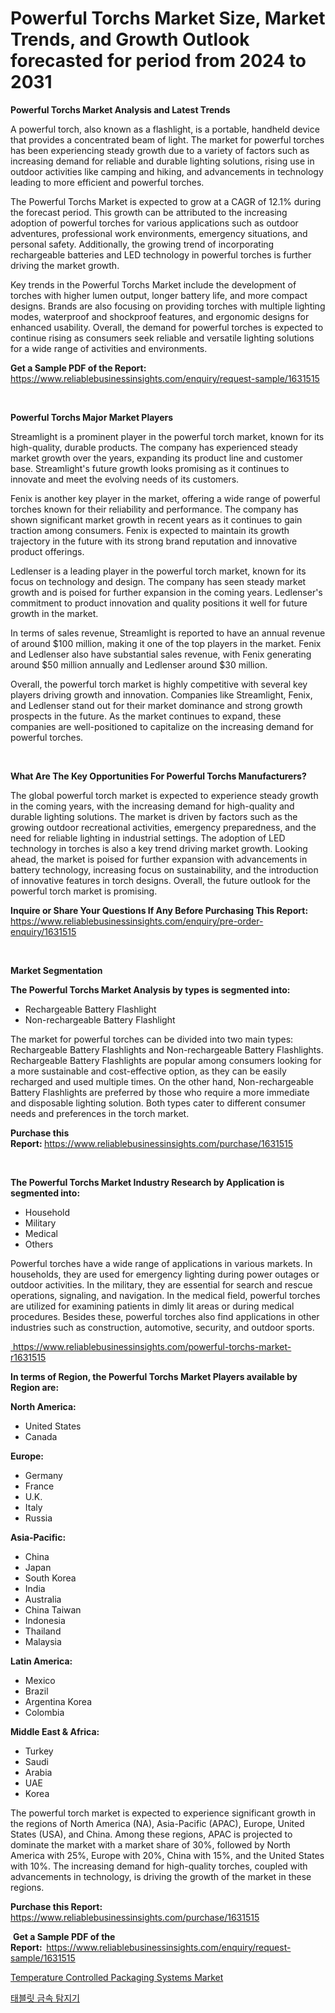 <p><h1>Powerful Torchs Market Size, Market Trends, and Growth Outlook forecasted for period from 2024 to 2031</h1></p><p><strong>Powerful Torchs Market Analysis and Latest Trends</strong></p>
<p><p>A powerful torch, also known as a flashlight, is a portable, handheld device that provides a concentrated beam of light. The market for powerful torches has been experiencing steady growth due to a variety of factors such as increasing demand for reliable and durable lighting solutions, rising use in outdoor activities like camping and hiking, and advancements in technology leading to more efficient and powerful torches.</p><p>The Powerful Torchs Market is expected to grow at a CAGR of 12.1% during the forecast period. This growth can be attributed to the increasing adoption of powerful torches for various applications such as outdoor adventures, professional work environments, emergency situations, and personal safety. Additionally, the growing trend of incorporating rechargeable batteries and LED technology in powerful torches is further driving the market growth.</p><p>Key trends in the Powerful Torchs Market include the development of torches with higher lumen output, longer battery life, and more compact designs. Brands are also focusing on providing torches with multiple lighting modes, waterproof and shockproof features, and ergonomic designs for enhanced usability. Overall, the demand for powerful torches is expected to continue rising as consumers seek reliable and versatile lighting solutions for a wide range of activities and environments.</p></p>
<p><strong>Get a Sample PDF of the Report:&nbsp;</strong> <a href="https://www.reliablebusinessinsights.com/enquiry/request-sample/1631515">https://www.reliablebusinessinsights.com/enquiry/request-sample/1631515</a></p>
<p>&nbsp;</p>
<p><strong>Powerful Torchs Major Market Players</strong></p>
<p><p>Streamlight is a prominent player in the powerful torch market, known for its high-quality, durable products. The company has experienced steady market growth over the years, expanding its product line and customer base. Streamlight's future growth looks promising as it continues to innovate and meet the evolving needs of its customers.</p><p>Fenix is another key player in the market, offering a wide range of powerful torches known for their reliability and performance. The company has shown significant market growth in recent years as it continues to gain traction among consumers. Fenix is expected to maintain its growth trajectory in the future with its strong brand reputation and innovative product offerings.</p><p>Ledlenser is a leading player in the powerful torch market, known for its focus on technology and design. The company has seen steady market growth and is poised for further expansion in the coming years. Ledlenser's commitment to product innovation and quality positions it well for future growth in the market.</p><p>In terms of sales revenue, Streamlight is reported to have an annual revenue of around $100 million, making it one of the top players in the market. Fenix and Ledlenser also have substantial sales revenue, with Fenix generating around $50 million annually and Ledlenser around $30 million.</p><p>Overall, the powerful torch market is highly competitive with several key players driving growth and innovation. Companies like Streamlight, Fenix, and Ledlenser stand out for their market dominance and strong growth prospects in the future. As the market continues to expand, these companies are well-positioned to capitalize on the increasing demand for powerful torches.</p></p>
<p>&nbsp;</p>
<p><strong>What Are The Key Opportunities For Powerful Torchs Manufacturers?</strong></p>
<p><p>The global powerful torch market is expected to experience steady growth in the coming years, with the increasing demand for high-quality and durable lighting solutions. The market is driven by factors such as the growing outdoor recreational activities, emergency preparedness, and the need for reliable lighting in industrial settings. The adoption of LED technology in torches is also a key trend driving market growth. Looking ahead, the market is poised for further expansion with advancements in battery technology, increasing focus on sustainability, and the introduction of innovative features in torch designs. Overall, the future outlook for the powerful torch market is promising.</p></p>
<p><strong>Inquire or Share Your Questions If Any Before Purchasing This Report:</strong> <a href="https://www.reliablebusinessinsights.com/enquiry/pre-order-enquiry/1631515">https://www.reliablebusinessinsights.com/enquiry/pre-order-enquiry/1631515</a></p>
<p>&nbsp;</p>
<p><strong>Market Segmentation</strong></p>
<p><strong>The Powerful Torchs Market Analysis by types is segmented into:</strong></p>
<p><ul><li>Rechargeable Battery Flashlight</li><li>Non-rechargeable Battery Flashlight</li></ul></p>
<p><p>The market for powerful torches can be divided into two main types: Rechargeable Battery Flashlights and Non-rechargeable Battery Flashlights. Rechargeable Battery Flashlights are popular among consumers looking for a more sustainable and cost-effective option, as they can be easily recharged and used multiple times. On the other hand, Non-rechargeable Battery Flashlights are preferred by those who require a more immediate and disposable lighting solution. Both types cater to different consumer needs and preferences in the torch market.</p></p>
<p><strong>Purchase this Report:&nbsp;</strong><a href="https://www.reliablebusinessinsights.com/purchase/1631515">https://www.reliablebusinessinsights.com/purchase/1631515</a></p>
<p>&nbsp;</p>
<p><strong>The Powerful Torchs Market Industry Research by Application is segmented into:</strong></p>
<p><ul><li>Household</li><li>Military</li><li>Medical</li><li>Others</li></ul></p>
<p><p>Powerful torches have a wide range of applications in various markets. In households, they are used for emergency lighting during power outages or outdoor activities. In the military, they are essential for search and rescue operations, signaling, and navigation. In the medical field, powerful torches are utilized for examining patients in dimly lit areas or during medical procedures. Besides these, powerful torches also find applications in other industries such as construction, automotive, security, and outdoor sports.</p></p>
<p><a href="https://www.reliablebusinessinsights.com/powerful-torchs-market-r1631515">&nbsp;https://www.reliablebusinessinsights.com/powerful-torchs-market-r1631515</a></p>
<p><strong>In terms of Region, the Powerful Torchs Market Players available by Region are:</strong></p>
<p>
    <p> <strong> North America: </strong>
        <ul>
            <li>United States</li>
            <li>Canada</li>
        </ul>
        </p> 
    <p> <strong> Europe: </strong>
        <ul>
            <li>Germany</li>
            <li>France</li>
            <li>U.K.</li>
            <li>Italy</li>
            <li>Russia</li>
        </ul>
        </p> 
    <p> <strong> Asia-Pacific: </strong>
        <ul>
            <li>China</li>
            <li>Japan</li>
            <li>South Korea</li>
            <li>India</li>
            <li>Australia</li>
            <li>China Taiwan</li>
            <li>Indonesia</li>
            <li>Thailand</li>
            <li>Malaysia</li>
        </ul>
        </p> 
    <p> <strong> Latin America: </strong>
        <ul>
            <li>Mexico</li>
            <li>Brazil</li>
            <li>Argentina Korea</li>
            <li>Colombia</li>
        </ul>
        </p> 
    <p> <strong> Middle East & Africa: </strong>
        <ul>
            <li>Turkey</li>
            <li>Saudi</li>
            <li>Arabia</li>
            <li>UAE</li>
            <li>Korea</li>
        </ul>
    </p>
    </p>
<p><p>The powerful torch market is expected to experience significant growth in the regions of North America (NA), Asia-Pacific (APAC), Europe, United States (USA), and China. Among these regions, APAC is projected to dominate the market with a market share of 30%, followed by North America with 25%, Europe with 20%, China with 15%, and the United States with 10%. The increasing demand for high-quality torches, coupled with advancements in technology, is driving the growth of the market in these regions.</p></p>
<p><strong>Purchase this Report: </strong><a href="https://www.reliablebusinessinsights.com/purchase/1631515">https://www.reliablebusinessinsights.com/purchase/1631515</a></p>
<p>&nbsp;<strong>Get a Sample PDF of the Report:&nbsp;&nbsp;</strong><a href="https://www.reliablebusinessinsights.com/enquiry/request-sample/1631515">https://www.reliablebusinessinsights.com/enquiry/request-sample/1631515</a></p>
<p><strong></strong></p>
<p><p><a href="https://github.com/hdicirhd4/Market-Research-Report-List-1/blob/main/temperature-controlled-packaging-systems-market.md">Temperature Controlled Packaging Systems Market</a></p><p><a href="https://github.com/hook46569/Market-Research-Report-List-2/blob/main/82273392199.md">태블릿 금속 탐지기</a></p></p>